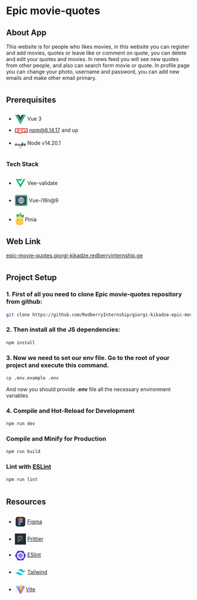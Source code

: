 # Epic movie-quotes

## About App

This website is for people who likes movies, in this website you can register and add movies, quotes or leave like or comment on quote, you can delete and edit your quotes and movies. In news feed you will see new quotes from other people, and also can search form movie or quote. In profile page you can change your photo, username and password, you can add new emails and make other email primary.

#

## Prerequisites

- <img src="readme/assets/vueLogo.png"  width="30" style="position: relative; top: 10px" /> Vue 3

- <img src="readme/assets/npm.png" width="35" style="position: relative; top: 4px" /> npm@6.14.17 and up

- <img src="readme/assets/node.png" width="30" style="position: relative; top: 10px" /> Node v14.20.1

#

### Tech Stack

- <img src="readme/assets/vee-validate.png" height="30" style="position: relative; top: 10px" /> Vee-validate

- <img src="readme/assets/i18n.png" height="30" style="position: relative; top: 10px" /> Vue-i18n@9
- <img src="readme/assets/pinia.svg" height="35" style="position: relative; top: 10px; left:2px" /> Pinia

#

## Web Link

<a href="https://epic-movie-quotes.giorgi-kikadze.redberryinternship.ge/">epic-movie-quotes.giorgi-kikadze.redberryinternship.ge</a>

#

## Project Setup

### 1. First of all you need to clone Epic movie-quotes repository from github:

```sh
git clone https://github.com/RedberryInternship/giorgi-kikadze-epic-movie-quotes-api.git
```

### 2. Then install all the JS dependencies:

```sh
npm install
```

### 3. Now we need to set our env file. Go to the root of your project and execute this command.

```sh
cp .env.example .env
```

And now you should provide **.env** file all the necessary environment variables

### 4. Compile and Hot-Reload for Development

```sh
npm run dev
```

### Compile and Minify for Production

```sh
npm run build
```

### Lint with [ESLint](https://eslint.org/)

```sh
npm run lint
```

#

## Resources

- <img src="readme/assets/figma.png" width="30" style="position: relative; top: 10px" /> <a href="https://www.figma.com/file/5uMXCg3itJwpzh9cVIK3hA/Movie-Quotes-Bootcamp-assignment?node-id=0%3A1">Figma</a>

- <img src="readme/assets/prittier.png" width="30" style="position: relative; top: 10px" /> <a href="https://prettier.io/">Prittier</a>

- <img src="readme/assets/eslint.png" width="30" style="position: relative; top: 10px" /> 
  <a href="https://eslint.org/">ESlint</a>

- <img src="readme/assets/tailwind.png" width="30" style="position: relative; top: 10px" /> <a href="https://tailwindcss.com/">Tailwind</a>

- <img src="readme/assets/vite.png" width="30" style="position: relative; top: 10px" /><a href="https://vitejs.dev/">Vite</a>
